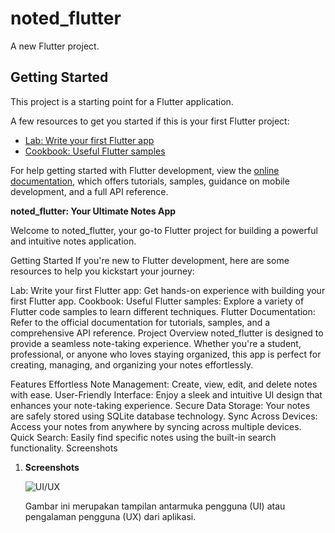 # noted_flutter

A new Flutter project.

## Getting Started

This project is a starting point for a Flutter application.

A few resources to get you started if this is your first Flutter project:

- [Lab: Write your first Flutter app](https://docs.flutter.dev/get-started/codelab)
- [Cookbook: Useful Flutter samples](https://docs.flutter.dev/cookbook)

For help getting started with Flutter development, view the
[online documentation](https://docs.flutter.dev/), which offers tutorials,
samples, guidance on mobile development, and a full API reference.

**noted_flutter: Your Ultimate Notes App**

Welcome to noted_flutter, your go-to Flutter project for building a powerful and intuitive notes application.

Getting Started
If you're new to Flutter development, here are some resources to help you kickstart your journey:

Lab: Write your first Flutter app: Get hands-on experience with building your first Flutter app.
Cookbook: Useful Flutter samples: Explore a variety of Flutter code samples to learn different techniques.
Flutter Documentation: Refer to the official documentation for tutorials, samples, and a comprehensive API reference.
Project Overview
noted_flutter is designed to provide a seamless note-taking experience. Whether you're a student, professional, or anyone who loves staying organized, this app is perfect for creating, managing, and organizing your notes effortlessly.

Features
Effortless Note Management: Create, view, edit, and delete notes with ease.
User-Friendly Interface: Enjoy a sleek and intuitive UI design that enhances your note-taking experience.
Secure Data Storage: Your notes are safely stored using SQLite database technology.
Sync Across Devices: Access your notes from anywhere by syncing across multiple devices.
Quick Search: Easily find specific notes using the built-in search functionality.
Screenshots

1. **Screenshots**

   ![UI/UX](assets/UI_NOTED.png.png)

   Gambar ini merupakan tampilan antarmuka pengguna (UI) atau pengalaman pengguna (UX) dari aplikasi.
